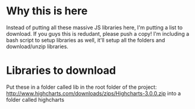 Why this is here
==================

Instead of putting all these massive JS libraries here, I'm putting a list to
download. If you guys this is redudant, please push a copy! I'm including a
bash script to setup libraries as well, it'll setup all the folders and
download/unzip libraries.

Libraries to download
=====================
Put these in a folder called lib in the root folder of the project:
http://www.highcharts.com/downloads/zips/Highcharts-3.0.0.zip into a folder
called highcharts

